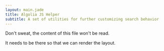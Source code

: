 ```yaml
---
layout: main.jade
title: Algolia JS Helper
subtitle: A set of utilities for further customizing search behavior
---
```


Don't sweat, the content of this file won't be read.

It needs to be there so that we can render the layout.
